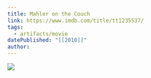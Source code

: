 ```yaml
---
title: Mahler on the Couch
link: https://www.imdb.com/title/tt1235537/
tags:
  - artifacts/movie
datePublished: "[[2010]]"
author:
---
```

![](https://m.media-amazon.com/images/M/MV5BMjIwNTA2OTUxM15BMl5BanBnXkFtZTcwODE0NzMyMw@@._V1_FMjpg_UX1000_.jpg)